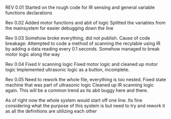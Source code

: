 REV 0.01
Started on the rough code for IR sensing and general variable functions declarations

Rev 0.02
Added motor functions and abit of logic
Splitted the variables from the mainsystem for easier debugging down the line

Rev 0.03 
Somehow broke everything, did not publish.
Cause of code breakage: Attempted to code a method of scanning the recylable using IR by adding a data reading every 0.1 seconds. Somehow managed to break motor logic along the way

Rev 0.04
Fixed Ir scanning logic
Fixed motor logic and cleaned up motor logic
Implemented ultrasonic logic as a button, incomplete.

Rev 0.05
Need to rework the whole file, everything is too nested.
Fixed state machine that was part of ultrasonic logic
Cleaned up IR scanning logic again. This will be a common trend as its abit buggy here and there.

As of right now the whole system would start off one line. Its fine considering what the purpose of this system is but need to try and rework it as all the definitions are utilizing each other
